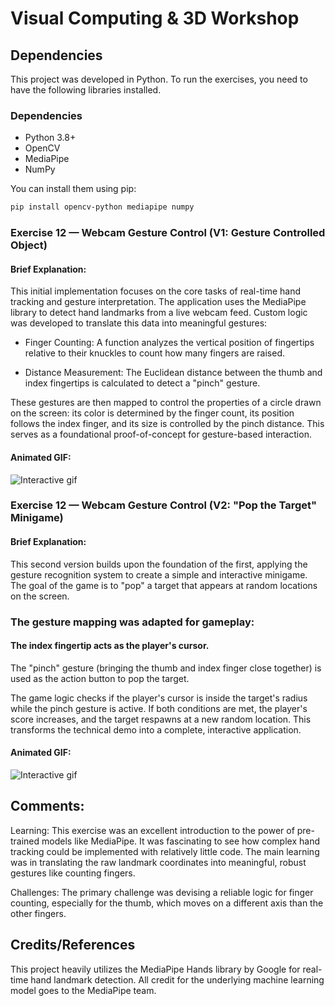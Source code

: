 # Visual Computing & 3D Workshop

## Dependencies

This project was developed in Python. To run the exercises, you need to have the following libraries installed.

### Dependencies

- Python 3.8+
- OpenCV
- MediaPipe
- NumPy

You can install them using pip:

```bash
pip install opencv-python mediapipe numpy
```

### Exercise 12 — Webcam Gesture Control (V1: Gesture Controlled Object)

#### Brief Explanation:

This initial implementation focuses on the core tasks of real-time hand tracking and gesture interpretation. The application uses the MediaPipe library to detect hand landmarks from a live webcam feed. Custom logic was developed to translate this data into meaningful gestures:

- Finger Counting: A function analyzes the vertical position of fingertips relative to their knuckles to count how many fingers are raised.

- Distance Measurement: The Euclidean distance between the thumb and index fingertips is calculated to detect a "pinch" gesture.

These gestures are then mapped to control the properties of a circle drawn on the screen: its color is determined by the finger count, its position follows the index finger, and its size is controlled by the pinch distance. This serves as a foundational proof-of-concept for gesture-based interaction.

#### Animated GIF:

![Interactive gif](../../gifs/12/gestures.gif)

### Exercise 12 — Webcam Gesture Control (V2: "Pop the Target" Minigame)

#### Brief Explanation:

This second version builds upon the foundation of the first, applying the gesture recognition system to create a simple and interactive minigame. The goal of the game is to "pop" a target that appears at random locations on the screen.

### The gesture mapping was adapted for gameplay:

#### The index fingertip acts as the player's cursor.

The "pinch" gesture (bringing the thumb and index finger close together) is used as the action button to pop the target.

The game logic checks if the player's cursor is inside the target's radius while the pinch gesture is active. If both conditions are met, the player's score increases, and the target respawns at a new random location. This transforms the technical demo into a complete, interactive application.

#### Animated GIF:

![Interactive gif](../../gifs/12/mini-game.gif)

## Comments:

Learning: This exercise was an excellent introduction to the power of pre-trained models like MediaPipe. It was fascinating to see how complex hand tracking could be implemented with relatively little code. The main learning was in translating the raw landmark coordinates into meaningful, robust gestures like counting fingers.

Challenges: The primary challenge was devising a reliable logic for finger counting, especially for the thumb, which moves on a different axis than the other fingers.

## Credits/References

This project heavily utilizes the MediaPipe Hands library by Google for real-time hand landmark detection. All credit for the underlying machine learning model goes to the MediaPipe team.
